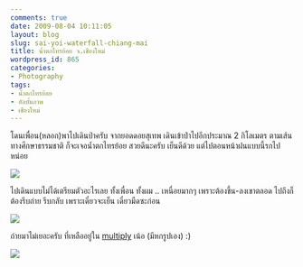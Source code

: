 ```yaml
---
comments: true
date: 2009-08-04 10:11:05
layout: blog
slug: sai-yoi-waterfall-chiang-mai
title: น้ำตกไทรย้อย จ.เชียงใหม่
wordpress_id: 865
categories:
- Photography
tags:
- น้ำตกไทรย้อย
- อัลบั้มภาพ
- เชียงใหม่
---
```


โดนเพื่อน(หลอก)พาไปเดินป่าครับ จากยอดดอยสุเทพ เดินเข้าป่าไปอีกประมาณ 2 กิโลเมตร ตามเส้นทางศึกษาธรรมชาติ ก็จะเจอน้ำตกไทรย้อย สวยดีนะครับ เย็นดีด้วย แต่ไปตอนหน้าฝนแบบนี้รกไปหน่อย

 

[![](http://www.armno.in.th/wp-content/uploads/72db3332a1e9_8D7F/03_thumb.jpg)](http://www.armno.in.th/wp-content/uploads/72db3332a1e9_8D7F/03.jpg)

 

ไปเดินแบบไม่ได้เตรียมตัวอะไรเลย ทั้งเพื่อน ทั้งผม .. เหนื่อยมากๆ เพราะต้องขึ้น-ลงเขาตลอด ไปถึงก็ต้องรีบถ่าย รีบกลับ เพราะเดี๋ยวจะเย็น เดี๋ยวมืดซะก่อน

 

[![](http://www.armno.in.th/wp-content/uploads/72db3332a1e9_8D7F/05_thumb.jpg)](http://www.armno.in.th/wp-content/uploads/72db3332a1e9_8D7F/05.jpg)

 

ถ่ายมาไม่เยอะครับ ที่เหลืออยู่ใน [multiply](http://armno.multiply.com/photos/album/30/Falls_Ahead) เน้อ (มีหกรูปเอง) :)

 

[![](http://www.armno.in.th/wp-content/uploads/72db3332a1e9_8D7F/02_thumb.jpg)](http://www.armno.in.th/wp-content/uploads/72db3332a1e9_8D7F/02.jpg)
